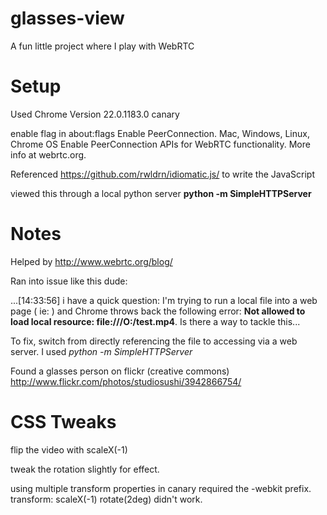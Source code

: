 glasses-view
============

A fun little project where I play with WebRTC

Setup
=====

Used Chrome Version 22.0.1183.0 canary

enable flag in about:flags
  Enable PeerConnection. Mac, Windows, Linux, Chrome OS
  Enable PeerConnection APIs for WebRTC functionality. More info at webrtc.org.

Referenced https://github.com/rwldrn/idiomatic.js/ to write the JavaScript

viewed this through a local python server **python -m SimpleHTTPServer**

Notes
=====

Helped by http://www.webrtc.org/blog/

Ran into issue like this dude:

...[14:33:56] <Sebah> i have a quick question: I'm trying to run a local file into a web page ( ie: <source type="video/mp4" src="file:///O:/test.mp4"></source> ) and Chrome throws back the following error: **Not allowed to load local resource: file:///O:/test.mp4**. Is there a way to tackle this...

To fix, switch from directly referencing the file to accessing via a web server. I used *python -m SimpleHTTPServer*

Found a glasses person on flickr (creative commons)
http://www.flickr.com/photos/studiosushi/3942866754/

CSS Tweaks
==========

flip the video with scaleX(-1)

tweak the rotation slightly for effect.

using multiple transform properties in canary required the -webkit prefix. transform: scaleX(-1) rotate(2deg) didn't work.